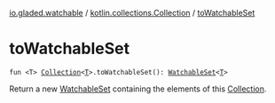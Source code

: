 [io.gladed.watchable](../index.md) / [kotlin.collections.Collection](index.md) / [toWatchableSet](./to-watchable-set.md)

# toWatchableSet

`fun <T> `[`Collection`](https://kotlinlang.org/api/latest/jvm/stdlib/kotlin.collections/-collection/index.html)`<`[`T`](to-watchable-set.md#T)`>.toWatchableSet(): `[`WatchableSet`](../-watchable-set/index.md)`<`[`T`](to-watchable-set.md#T)`>`

Return a new [WatchableSet](../-watchable-set/index.md) containing the elements of this [Collection](https://kotlinlang.org/api/latest/jvm/stdlib/kotlin.collections/-collection/index.html).

